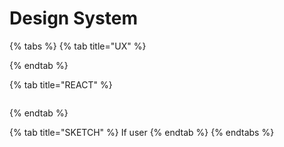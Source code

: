 # Design System

{% tabs %}
{% tab title="UX" %}

{% endtab %}

{% tab title="REACT" %}
```jsx

```
{% endtab %}

{% tab title="SKETCH" %}
If user
{% endtab %}
{% endtabs %}



